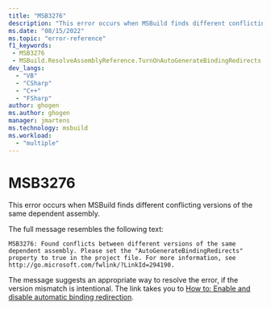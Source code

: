 ```yaml
---
title: "MSB3276"
description: "This error occurs when MSBuild finds different conflicting versions of the same dependent assembly."
ms.date: "08/15/2022"
ms.topic: "error-reference"
f1_keywords:
 - MSB3276
 - MSBuild.ResolveAssemblyReference.TurnOnAutoGenerateBindingRedirects
dev_langs:
  - "VB"
  - "CSharp"
  - "C++"
  - "FSharp"
author: ghogen
ms.author: ghogen
manager: jmartens
ms.technology: msbuild
ms.workload:
  - "multiple"
---
```

# MSB3276

This error occurs when MSBuild finds different conflicting versions of the same dependent assembly.

The full message resembles the following text:

```output
MSB3276: Found conflicts between different versions of the same dependent assembly. Please set the "AutoGenerateBindingRedirects" property to true in the project file. For more information, see http://go.microsoft.com/fwlink/?LinkId=294190.
```

The message suggests an appropriate way to resolve the error, if the version mismatch is intentional. The link takes you to [How to: Enable and disable automatic binding redirection](/dotnet/framework/configure-apps/how-to-enable-and-disable-automatic-binding-redirection).
